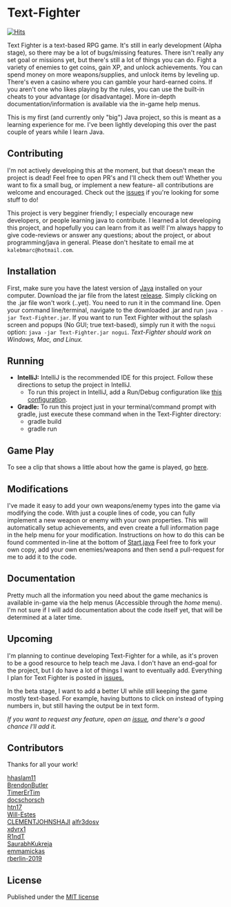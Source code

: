 Text-Fighter
==========
[![Hits](https://hits.seeyoufarm.com/api/count/incr/badge.svg?url=https%3A%2F%2Fgithub.com%2Fhhaslam11%2FText-Fighter&count_bg=%2379C83D&title_bg=%23555555&icon=&icon_color=%23E7E7E7&title=PAGE+VIEWS&edge_flat=false)](https://hits.seeyoufarm.com)

Text Fighter is a text-based RPG game. It's still in early development (Alpha stage), so there may be a lot of bugs/missing features. There isn't really any set goal or missions yet, but there's still a lot of things you can do. Fight a variety of enemies to get coins, gain XP, and unlock achievements. You can spend money on more weapons/supplies, and unlock items by leveling up. There's even a casino where you can gamble your hard-earned coins. If you aren't one who likes playing by the rules, you can use the built-in cheats to your advantage (or disadvantage). More in-depth documentation/information is available via the in-game help menus.


This is my first (and currently only "big") Java project, so this is meant as a learning experience for me. I've been lightly developing this over the past couple of years while I learn Java. 

Contributing
-------------
I'm not actively developing this at the moment, but that doesn't mean the project is dead! Feel free to open PR's and I'll check them out! Whether you want to fix a small bug, or implement a new feature- all contributions are welcome and encouraged. Check out the [issues](https://github.com/hhaslam11/Text-Fighter/issues) if you're looking for some stuff to do!

This project is very begginer friendly; I especially encourage new developers, or people learning java to contribute. I learned a lot developing this project, and hopefully you can learn from it as well! I'm always happy to give code-reviews or answer any questions; about the project, or about programming/java in general. Please don't hesitate to email me at `kalebmarc@hotmail.com`.


Installation
----------------
First, make sure you have the latest version of [Java](https://www.java.com) installed on your computer. Download the jar file from the latest [release](https://github.com/hhaslam11/Text-Fighter/releases). 
Simply clicking on the .jar file won't work (..yet). You need to run it in the command line.
Open your command line/terminal, navigate to the downloaded .jar and run `java -jar Text-Fighter.jar`. If you want to run Text Fighter without the splash screen and popups (No GUI; true text-based), simply run it with the `nogui` option: `java -jar Text-Fighter.jar nogui`.
*Text-Fighter should work on Windows, Mac, and Linux.*

Running
----------------
- **IntelliJ:** IntelliJ is the recommended IDE for this project. Follow these directions to setup the project in IntelliJ. 
   - To run this project in IntelliJ, add a Run/Debug configuration like [this configuration](https://imgur.com/a/IpXX3Jy).
- **Gradle:** To run this project just in your terminal/command prompt with gradle, just execute these command when in the Text-Fighter directory:
   - gradle build
   - gradle run

Game Play
------------------
To see a clip that shows a little about how the game is played, go [here](https://www.youtube.com/watch?v=Xrw0zHYXGFI).

Modifications
-------------------
I've made it easy to add your own weapons/enemy types into the game via modifying the code. With just a couple lines of code, you can fully implement a new weapon or enemy with your own properties. This will automatically setup achievements, and even create a full information page in the help menu for your modification. Instructions on how to do this can be found commented in-line at the bottom of [Start.java](https://github.com/hhaslam11/Text-Fighter/blob/master/src/com/hotmail/kalebmarc/textfighter/main/Start.java)
 Feel free to fork your own copy, add your own enemies/weapons and then send a pull-request for me to add it to the code.

Documentation
---------------------
Pretty much all the information you need about the game mechanics is available in-game via the help menus (Accessible through the *home* menu). I'm not sure if I will add documentation about the code itself yet, that will be determined at a later time.

Upcoming
--------------
I'm planning to continue developing Text-Fighter for a while, as it's proven to be a good resource to help teach me Java. I don't have an end-goal for the project, but I do have a lot of things I want to eventually add. Everything I plan for Text Fighter is posted in [issues.](https://github.com/hhaslam11/Text-Fighter/issues)


In the beta stage, I want to add a better UI while still keeping the game mostly text-based. For example, having buttons to click on instead of typing numbers in, but still having the output be in text form.

*If you want to request any feature, open an [issue](https://github.com/hhaslam11/Text-Fighter/issues), and there's a good chance I'll add it.*

Contributors
--------------
Thanks for all your work!

[hhaslam11](https://github.com/hhaslam11)  
[BrendonButler](https://github.com/BrendonButler)  
[TimerErTim](https://github.com/TimerErTim)  
[docschorsch](https://github.com/docschorsch)  
[htn17](https://github.com/htn17)  
[Will-Estes](https://github.com/Will-Estes)  
[CLEMENTJOHNSHAJI](https://github.com/CLEMENTJOHNSHAJI)
[alfr3dosv](https://github.com/alfr3dosv)  
[xdvrx1](https://github.com/xdvrx1)  
[R1ndT](https://github.com/R1ndT)   
[SaurabhKukreja](https://github.com/SaurabhKukreja)   
[emmamickas](https://github.com/emmamickas)  
[rberlin-2019](https://github.com/rberlin-2019) 




License
--------------
Published under the [MIT license](https://github.com/hhaslam11/Text-Fighter/blob/master/LICENSE)
